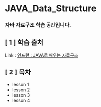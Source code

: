 # JAVA_Data_Structure
 
### 자바 자료구조 학습 공간입니다.

## [ 1 ] 학습 출처

Link : [인프런 : JAVA로 배우는 자료구조](https://www.inflearn.com/course/java-%EC%9E%90%EB%A3%8C%EA%B5%AC%EC%A1%B0/dashboard)

## [ 2 ] 목차
- lesson 1
- lesson 2
- lesson 3
- lesson 4
